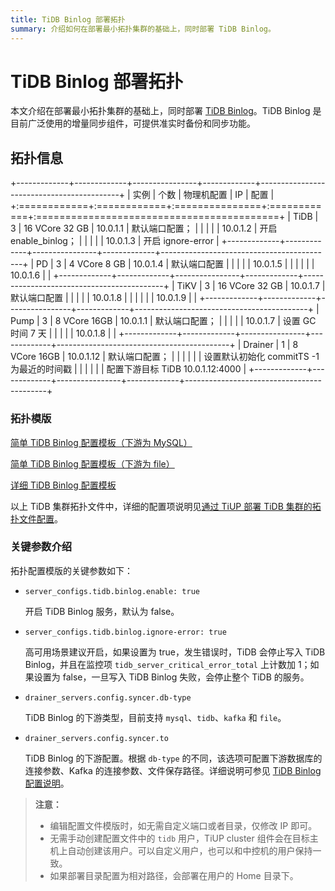 ```yaml
---
title: TiDB Binlog 部署拓扑
summary: 介绍如何在部署最小拓扑集群的基础上，同时部署 TiDB Binlog。
---
```


# TiDB Binlog 部署拓扑

本文介绍在部署最小拓扑集群的基础上，同时部署 [TiDB Binlog](/tidb-binlog/tidb-binlog-overview.md)。TiDB Binlog 是目前广泛使用的增量同步组件，可提供准实时备份和同步功能。

## 拓扑信息

+-------------+-------------+----------------+-------------+-------------------------------------------+
| 实例        | 个数        | 物理机配置     | IP          | 配置                                      |
+:============+:============+:===============+:============+:==========================================+
| TiDB        | 3           | 16 VCore 32 GB | 10.0.1.1    | 默认端口配置；                            |
|             |             |                | 10.0.1.2    | 开启 enable_binlog；                      |
|             |             |                | 10.0.1.3    | 开启 ignore-error                         |
+-------------+-------------+----------------+-------------+-------------------------------------------+
| PD          | 3           | 4 VCore 8 GB   | 10.0.1.4    | 默认端口配置                              |
|             |             |                | 10.0.1.5    |                                           |
|             |             |                | 10.0.1.6    |                                           |
+-------------+-------------+----------------+-------------+-------------------------------------------+
| TiKV        | 3           | 16 VCore 32 GB | 10.0.1.7    | 默认端口配置                              |
|             |             |                | 10.0.1.8    |                                           |
|             |             |                | 10.0.1.9    |                                           |
+-------------+-------------+----------------+-------------+-------------------------------------------+
| Pump        | 3           | 8 VCore 16GB   | 10.0.1.1    | 默认端口配置；                            |
|             |             |                | 10.0.1.7    | 设置 GC 时间 7 天                         |
|             |             |                | 10.0.1.8    |                                           |
+-------------+-------------+----------------+-------------+-------------------------------------------+
| Drainer     | 1           | 8 VCore 16GB   | 10.0.1.12   | 默认端口配置；                            |
|             |             |                |             | 设置默认初始化 commitTS -1 为最近的时间戳 |
|             |             |                |             | 配置下游目标 TiDB 10.0.1.12:4000          |
+-------------+-------------+----------------+-------------+-------------------------------------------+

### 拓扑模版

[简单 TiDB Binlog 配置模板（下游为 MySQL）](https://github.com/pingcap/docs/blob/master/config-templates/simple-tidb-binlog.yaml)

[简单 TiDB Binlog 配置模板（下游为 file）](https://github.com/pingcap/docs/blob/master/config-templates/simple-file-binlog.yaml)

[详细 TiDB Binlog 配置模板](https://github.com/pingcap/docs/blob/master/config-templates/complex-tidb-binlog.yaml)

以上 TiDB 集群拓扑文件中，详细的配置项说明见[通过 TiUP 部署 TiDB 集群的拓扑文件配置](/tiup/tiup-cluster-topology-reference.md)。

### 关键参数介绍

拓扑配置模版的关键参数如下：

- `server_configs.tidb.binlog.enable: true`

    开启 TiDB Binlog 服务，默认为 false。

- `server_configs.tidb.binlog.ignore-error: true`

    高可用场景建议开启，如果设置为 true，发生错误时，TiDB 会停止写入 TiDB Binlog，并且在监控项 `tidb_server_critical_error_total` 上计数加 1；如果设置为 false，一旦写入 TiDB Binlog 失败，会停止整个 TiDB 的服务。

- `drainer_servers.config.syncer.db-type`

    TiDB Binlog 的下游类型，目前支持 `mysql`、`tidb`、`kafka` 和 `file`。

- `drainer_servers.config.syncer.to`

    TiDB Binlog 的下游配置。根据 `db-type` 的不同，该选项可配置下游数据库的连接参数、Kafka 的连接参数、文件保存路径。详细说明可参见 [TiDB Binlog 配置说明](/tidb-binlog/tidb-binlog-configuration-file.md#syncerto)。

> **注意：**
>
> - 编辑配置文件模版时，如无需自定义端口或者目录，仅修改 IP 即可。
> - 无需手动创建配置文件中的 `tidb` 用户，TiUP cluster 组件会在目标主机上自动创建该用户。可以自定义用户，也可以和中控机的用户保持一致。
> - 如果部署目录配置为相对路径，会部署在用户的 Home 目录下。
